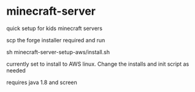 # minecraft-server
quick setup for kids minecraft servers

scp the forge installer required and run 

sh minecraft-server-setup-aws/install.sh

currently set to install to AWS linux. Change the installs and init script as needed

requires java 1.8 and screen
